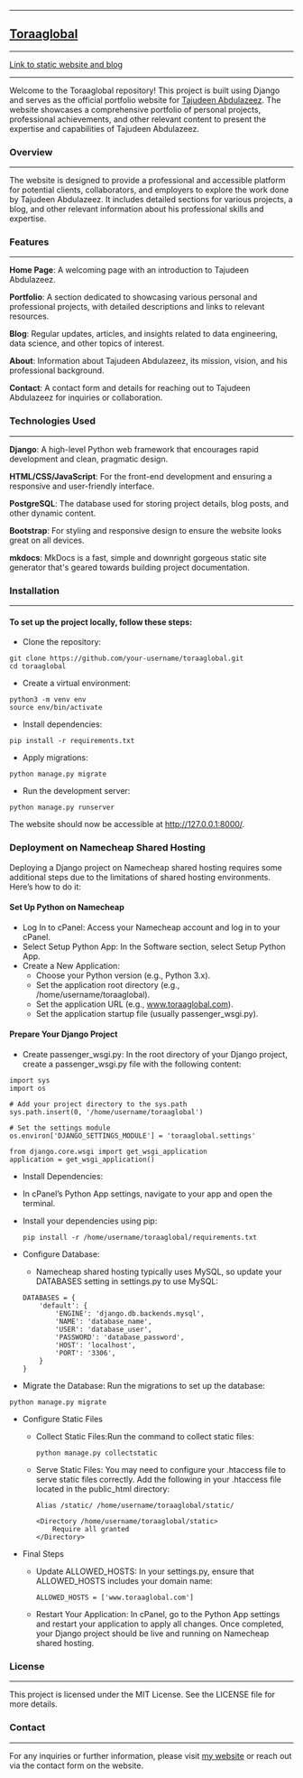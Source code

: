 ***
## [Toraaglobal](https://toraaglobal.github.io/toraaglobal/)
***
[Link to static website and blog](https://toraaglobal.github.io/toraaglobal/)
***

Welcome to the Toraaglobal repository! This project is built using Django and serves as the official portfolio website for [Tajudeen Abdulazeez](https://www.linkedin.com/in/tajudeenolarewajuabdulazeez/). The website showcases a comprehensive portfolio of personal projects, professional achievements, and other relevant content to present the expertise and capabilities of Tajudeen Abdulazeez.


### Overview
***
The website is designed to provide a professional and accessible platform for potential clients, collaborators, and employers to explore the work done by Tajudeen Abdulazeez. It includes detailed sections for various projects, a blog, and other relevant information about his professional skills and expertise.


### Features
***

**Home Page**: A welcoming page with an introduction to Tajudeen Abdulazeez.

**Portfolio**: A section dedicated to showcasing various personal and professional projects, with detailed 
descriptions and links to relevant resources.

**Blog**: Regular updates, articles, and insights related to data engineering, data science, and other topics of interest.

**About**: Information about Tajudeen Abdulazeez, its mission, vision, and his professional background.

**Contact**: A contact form and details for reaching out to Tajudeen Abdulazeez for inquiries or collaboration.


### Technologies Used
***
**Django**: A high-level Python web framework that encourages rapid development and clean, pragmatic design.

**HTML/CSS/JavaScript**: For the front-end development and ensuring a responsive and user-friendly interface.

**PostgreSQL**: The database used for storing project details, blog posts, and other dynamic content.

**Bootstrap**: For styling and responsive design to ensure the website looks great on all devices.

**mkdocs**: MkDocs is a fast, simple and downright gorgeous static site generator that's geared towards building project documentation.





### Installation
***
#### To set up the project locally, follow these steps:
- Clone the repository:
```
git clone https://github.com/your-username/toraaglobal.git
cd toraaglobal
```

- Create a virtual environment:
```
python3 -m venv env
source env/bin/activate
```

- Install dependencies:
```
pip install -r requirements.txt
```

- Apply migrations:
```
python manage.py migrate
```

- Run the development server:
```
python manage.py runserver
```

The website should now be accessible at http://127.0.0.1:8000/.


### Deployment on Namecheap Shared Hosting
Deploying a Django project on Namecheap shared hosting requires some additional steps due to the limitations of shared hosting environments. Here’s how to do it:

####  Set Up Python on Namecheap
- Log In to cPanel: Access your Namecheap account and log in to your cPanel.
- Select Setup Python App: In the Software section, select Setup Python App.
- Create a New Application:
    - Choose your Python version (e.g., Python 3.x).
    - Set the application root directory (e.g., /home/username/toraaglobal).
    - Set the application URL (e.g., www.toraaglobal.com).
    - Set the application startup file (usually passenger_wsgi.py).

#### Prepare Your Django Project
- Create passenger_wsgi.py:
In the root directory of your Django project, create a passenger_wsgi.py file with the following content:
```
import sys
import os

# Add your project directory to the sys.path
sys.path.insert(0, '/home/username/toraaglobal')

# Set the settings module
os.environ['DJANGO_SETTINGS_MODULE'] = 'toraaglobal.settings'

from django.core.wsgi import get_wsgi_application
application = get_wsgi_application()
```

- Install Dependencies:

 - In cPanel’s Python App settings, navigate to your app and open the terminal.

 - Install your dependencies using pip:
    ```
    pip install -r /home/username/toraaglobal/requirements.txt

    ```

- Configure Database:
    - Namecheap shared hosting typically uses MySQL, so update your DATABASES setting in settings.py to use MySQL:
    ```
    DATABASES = {
        'default': {
            'ENGINE': 'django.db.backends.mysql',
            'NAME': 'database_name',
            'USER': 'database_user',
            'PASSWORD': 'database_password',
            'HOST': 'localhost',
            'PORT': '3306',
        }
    }
    ```

- Migrate the Database:
Run the migrations to set up the database:

```
python manage.py migrate

```

- Configure Static Files
    - Collect Static Files:Run the command to collect static files:
        ```
        python manage.py collectstatic

        ```
    - Serve Static Files: You may need to configure your .htaccess file to serve static files correctly. Add the following in your .htaccess file located in the public_html directory:
        ```
        Alias /static/ /home/username/toraaglobal/static/

        <Directory /home/username/toraaglobal/static>
            Require all granted
        </Directory>
        ```

-  Final Steps
    - Update ALLOWED_HOSTS: In your settings.py, ensure that ALLOWED_HOSTS includes your domain name:
        ```
        ALLOWED_HOSTS = ['www.toraaglobal.com']

        ```
    - Restart Your Application:
    In cPanel, go to the Python App settings and restart your application to apply all changes.
Once completed, your Django project should be live and running on Namecheap shared hosting.



### License
***
This project is licensed under the MIT License. See the LICENSE file for more details.

### Contact
***
For any inquiries or further information, please visit [my website](https://toraaglobal.com/)  or reach out via the contact form on the website.

